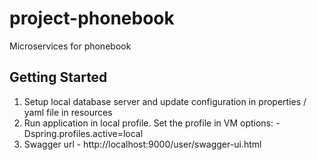 # project-phonebook
Microservices for phonebook

## Getting Started

1. Setup local database server and update configuration in properties / yaml file in resources
2. Run application in local profile. Set the profile in VM options: -Dspring.profiles.active=local
3. Swagger url - http://localhost:9000/user/swagger-ui.html
